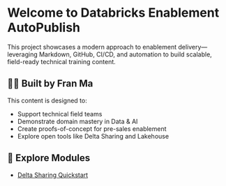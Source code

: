 # Welcome to Databricks Enablement AutoPublish

This project showcases a modern approach to enablement delivery—leveraging Markdown, GitHub, CI/CD, and automation to build scalable, field-ready technical training content.

## 👩‍💻 Built by Fran Ma

This content is designed to:
- Support technical field teams
- Demonstrate domain mastery in Data & AI
- Create proofs-of-concept for pre-sales enablement
- Explore open tools like Delta Sharing and Lakehouse

## 🚀 Explore Modules

- [Delta Sharing Quickstart](delta_sharing_quickstart.md)
